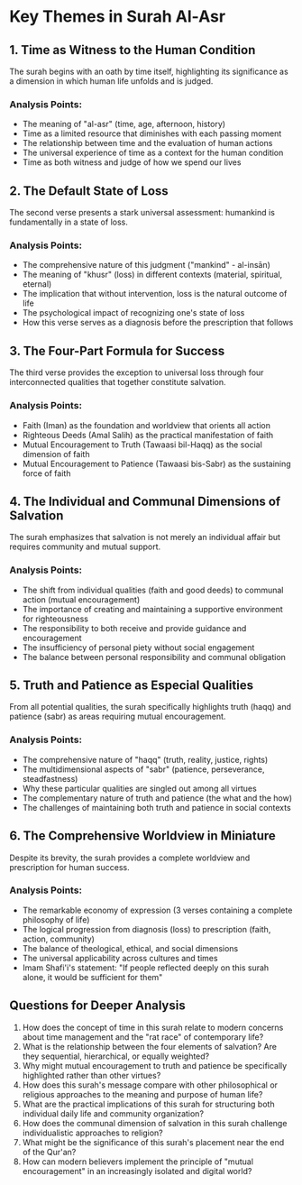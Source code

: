 # Key Themes in Surah Al-Asr

## 1. Time as Witness to the Human Condition
The surah begins with an oath by time itself, highlighting its significance as a dimension in which human life unfolds and is judged.

### Analysis Points:
- The meaning of "al-asr" (time, age, afternoon, history)
- Time as a limited resource that diminishes with each passing moment
- The relationship between time and the evaluation of human actions
- The universal experience of time as a context for the human condition
- Time as both witness and judge of how we spend our lives

## 2. The Default State of Loss
The second verse presents a stark universal assessment: humankind is fundamentally in a state of loss.

### Analysis Points:
- The comprehensive nature of this judgment ("mankind" - al-insān)
- The meaning of "khusr" (loss) in different contexts (material, spiritual, eternal)
- The implication that without intervention, loss is the natural outcome of life
- The psychological impact of recognizing one's state of loss
- How this verse serves as a diagnosis before the prescription that follows

## 3. The Four-Part Formula for Success
The third verse provides the exception to universal loss through four interconnected qualities that together constitute salvation.

### Analysis Points:
- Faith (Iman) as the foundation and worldview that orients all action
- Righteous Deeds (Amal Salih) as the practical manifestation of faith
- Mutual Encouragement to Truth (Tawaasi bil-Haqq) as the social dimension of faith
- Mutual Encouragement to Patience (Tawaasi bis-Sabr) as the sustaining force of faith

## 4. The Individual and Communal Dimensions of Salvation
The surah emphasizes that salvation is not merely an individual affair but requires community and mutual support.

### Analysis Points:
- The shift from individual qualities (faith and good deeds) to communal action (mutual encouragement)
- The importance of creating and maintaining a supportive environment for righteousness
- The responsibility to both receive and provide guidance and encouragement
- The insufficiency of personal piety without social engagement
- The balance between personal responsibility and communal obligation

## 5. Truth and Patience as Especial Qualities
From all potential qualities, the surah specifically highlights truth (haqq) and patience (sabr) as areas requiring mutual encouragement.

### Analysis Points:
- The comprehensive nature of "haqq" (truth, reality, justice, rights)
- The multidimensional aspects of "sabr" (patience, perseverance, steadfastness)
- Why these particular qualities are singled out among all virtues
- The complementary nature of truth and patience (the what and the how)
- The challenges of maintaining both truth and patience in social contexts

## 6. The Comprehensive Worldview in Miniature
Despite its brevity, the surah provides a complete worldview and prescription for human success.

### Analysis Points:
- The remarkable economy of expression (3 verses containing a complete philosophy of life)
- The logical progression from diagnosis (loss) to prescription (faith, action, community)
- The balance of theological, ethical, and social dimensions
- The universal applicability across cultures and times
- Imam Shafi'i's statement: "If people reflected deeply on this surah alone, it would be sufficient for them"

## Questions for Deeper Analysis

1. How does the concept of time in this surah relate to modern concerns about time management and the "rat race" of contemporary life?
2. What is the relationship between the four elements of salvation? Are they sequential, hierarchical, or equally weighted?
3. Why might mutual encouragement to truth and patience be specifically highlighted rather than other virtues?
4. How does this surah's message compare with other philosophical or religious approaches to the meaning and purpose of human life?
5. What are the practical implications of this surah for structuring both individual daily life and community organization?
6. How does the communal dimension of salvation in this surah challenge individualistic approaches to religion?
7. What might be the significance of this surah's placement near the end of the Qur'an?
8. How can modern believers implement the principle of "mutual encouragement" in an increasingly isolated and digital world?